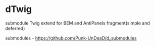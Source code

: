 # dTwig

submodule Twig extend for BEM and AntiPanels fragment(simple and deferred)

submodules - https://github.com/Punk-UnDeaD/d_submodules
